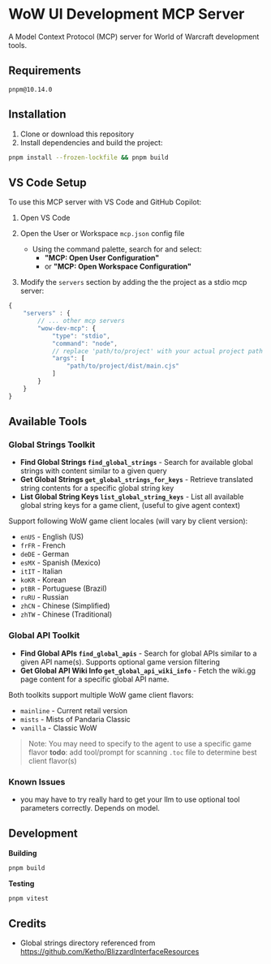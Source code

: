 # WoW UI Development MCP Server

A Model Context Protocol (MCP) server for World of Warcraft development tools.

## Requirements

    pnpm@10.14.0

## Installation

1. Clone or download this repository
2. Install dependencies and build the project:

```bash
pnpm install --frozen-lockfile && pnpm build
```

## VS Code Setup

To use this MCP server with VS Code and GitHub Copilot:

1. Open VS Code
2. Open the User or Workspace `mcp.json` config file

    - Using the command palette, search for and select:
        -  **"MCP: Open User Configuration"** 
        - or **"MCP: Open Workspace Configuration"**
4. Modify the `servers` section by adding the the project as a stdio mcp server:

```js
{
    "servers" : {
        // ... other mcp servers
        "wow-dev-mcp": {
            "type": "stdio",
            "command": "node",
            // replace 'path/to/project' with your actual project path
            "args": [
                "path/to/project/dist/main.cjs"
            ]
        }
    }
}
```

## Available Tools

### Global Strings Toolkit
- **Find Global Strings `find_global_strings`** - Search for available global strings with content similar to a given query
- **Get Global Strings `get_global_strings_for_keys`** - Retrieve translated string contents for a specific global string key
- **List Global String Keys `list_global_string_keys`** - List all available global string keys for a game client, (useful to give agent context)

Support following WoW game client locales (will vary by client version):
- `enUS` - English (US)
- `frFR` - French
- `deDE` - German
- `esMX` - Spanish (Mexico)
- `itIT` - Italian
- `koKR` - Korean
- `ptBR` - Portuguese (Brazil)
- `ruRU` - Russian
- `zhCN` - Chinese (Simplified)
- `zhTW` - Chinese (Traditional)

### Global API Toolkit
- **Find Global APIs `find_global_apis`** - Search for global APIs similar to a given API name(s). Supports optional game version filtering
- **Get Global API Wiki Info `get_global_api_wiki_info`** - Fetch the wiki.gg page content for a specific global API name.

Both toolkits support multiple WoW game client flavors:
- `mainline` - Current retail version
- `mists` - Mists of Pandaria Classic
- `vanilla` - Classic WoW

> Note: You may need to specify to the agent to use a specific game flavor
**todo**: add tool/prompt for scanning `.toc` file to determine best client flavor(s)

### Known Issues
 - you may have to try really hard to get your llm to use optional tool parameters correctly. Depends on model.

## Development

**Building**

```bash
pnpm build
```

**Testing**

```bash
pnpm vitest
```

## Credits

- Global strings directory referenced from https://github.com/Ketho/BlizzardInterfaceResources
